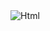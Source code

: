 <img alt="Html" src ="https://img.shields.io/badge/HTML5-E34F26.svg?&style=for-the-badge&logo=HTML5&logoColor=white"/>
